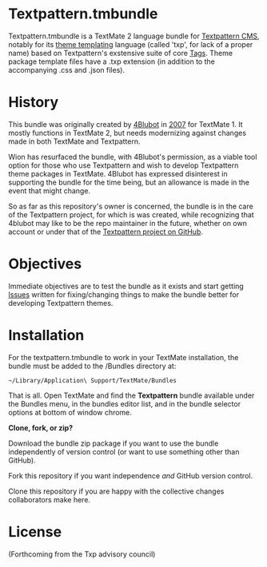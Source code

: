 # Textpattern.tmbundle

Textpattern.tmbundle is a TextMate 2 language bundle for [Textpattern CMS](https://textpattern.com), notably for its [theme templating](https://docs.textpattern.com/build/themes-creating-using-and-sharing) language (called 'txp', for lack of a proper name) based on Textpattern's exstensive suite of core [Tags](https://docs.textpatter.com/tags/). Theme package template files have a .txp extension (in addition to the accompanying .css and .json files).

# History

This bundle was originally created by [4Blubot](https://github.com/4Blubot) in [2007](https://web.archive.org/web/20070627014758/http://www.consking.com/article/txp-bundle-version-07) for TextMate 1. It mostly functions in TextMate 2, but needs modernizing against changes made in both TextMate and Textpattern.

Wion has resurfaced the bundle, with 4Blubot's permission, as a viable tool option for those who use Textpattern and wish to develop Textpattern theme packages in TextMate. 4Blubot has expressed disinterest in supporting the bundle for the time being, but an allowance is made in the event that might change.

So as far as this repository's owner is concerned, the bundle is in the care of the Textpattern project, for which is was created, while recognizing that 4blubot may like to be the repo maintainer in the future, whether on own account or under that of the [Textpattern project on GitHub](https://github.com/textpattern).

# Objectives

Immediate objectives are to test the bundle as it exists and start getting [Issues](https://github.com/wion/textpattern.tmbundle/issues) written for fixing/changing things to make the bundle better for developing Textpattern themes.

# Installation

For the textpattern.tmbundle to work in your TextMate installation, the bundle must be added to the /Bundles directory at:

```
~/Library/Application\ Support/TextMate/Bundles
```

That is all. Open TextMate and find the **Textpattern** bundle available under the Bundles menu, in the bundles editor list, and in the bundle selector options at bottom of window chrome.

**Clone, fork, or zip?**

Download the bundle zip package if you want to use the bundle independently of version control (or want to use something other than GitHub).

Fork this repository if you want independence _and_ GitHub version control.

Clone this repository if you are happy with the collective changes collaborators make here.

# License

(Forthcoming from the Txp advisory council)



